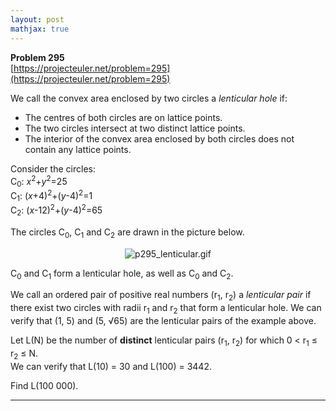 ```yaml
---
layout: post
mathjax: true
---
```

**Problem 295**  
[https://projecteuler.net/problem=295](https://projecteuler.net/problem=295)

<p>We call the convex area enclosed by two circles a <i>lenticular hole</i> if:
</p><ul><li>The centres of both circles are on lattice points.</li>
<li>The two circles intersect at two distinct lattice points.</li>
<li>The interior of the convex area enclosed by both circles does not contain any lattice points.
</li>
</ul><p>Consider the circles:<br />
C<sub>0</sub>: <var>x</var><sup>2</sup>+<var>y</var><sup>2</sup>=25<br />
C<sub>1</sub>: (<var>x</var>+4)<sup>2</sup>+(<var>y</var>-4)<sup>2</sup>=1<br />
C<sub>2</sub>: (<var>x</var>-12)<sup>2</sup>+(<var>y</var>-4)<sup>2</sup>=65
</p>
<p>
The circles C<sub>0</sub>, C<sub>1</sub> and C<sub>2</sub> are drawn in the picture below.</p>
<div align="center"><img src="https://projecteuler.net/project/images/p295_lenticular.gif" alt="p295_lenticular.gif" /></div>
<p>
C<sub>0</sub> and C<sub>1</sub> form a lenticular hole, as well as C<sub>0</sub> and C<sub>2</sub>.</p>
<p>
We call an ordered pair of positive real numbers (r<sub>1</sub>, r<sub>2</sub>) a <i>lenticular pair</i> if there exist two circles with radii r<sub>1</sub> and r<sub>2</sub> that form a lenticular hole.
We can verify that (1, 5) and (5, √65) are the lenticular pairs of the example above.</p>
<p>
Let L(N) be the number of <b>distinct</b> lenticular pairs (r<sub>1</sub>, r<sub>2</sub>) for which 0 &lt; r<sub>1</sub> ≤ r<sub>2</sub> ≤ N.<br />
We can verify that L(10) = 30 and L(100) = 3442.</p>
<p>
Find L(100 000).
</p>












---
